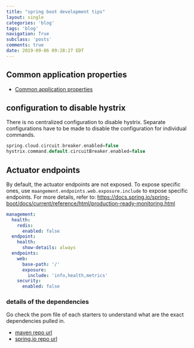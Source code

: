 ```yaml
---
title: "spring boot development tips"
layout: single
categories: 'blog'
tags: 'blog'
navigation: True
subclass: 'posts'
comments: true
date: 2019-09-06 09:28:27 EDT
---
```



## Common application properties

- [Common application properties](https://docs.spring.io/spring-boot/docs/current/reference/html/common-application-properties.html)

## configuration to disable hystrix

There is no centralized configuration to disable hystrix. Separate configurations have to be made to disable the configuration for individual commands.

```groovy
spring.cloud.circuit.breaker.enabled=false
hystrix.command.default.circuitBreaker.enabled=false
```

## Actuator endpoints

By default, the actuator endpoints are not exposed. To expose specific ones, use `maangement.endpoints.web.exposure.include` to expose specific endpoints. For more details, refer to: https://docs.spring.io/spring-boot/docs/current/reference/html/production-ready-monitoring.html

```yaml
management:
  health:
    redis:
      enabled: false
  endpoint:
    health:
      show-details: always
  endpoints:
    web:
      base-path: '/'
      exposure:
        include: 'info,health,metrics'
    security:
      enabled: false
```


### details of the dependencies

Go check the pom file of each starters to understand what are the exact dependencies pulled in.

- [maven repo url](https://repo1.maven.org/maven2/org/springframework/boot/spring-boot-starter-aop/2.1.8.RELEASE/)
- [spring.io repo url](https://repo.spring.io/milestone/org/springframework/boot/spring-boot-dependencies)
